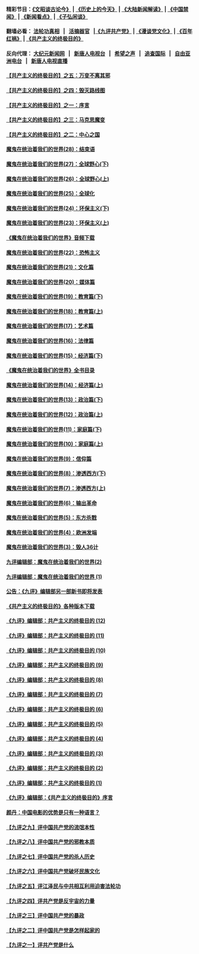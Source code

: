 #### 精彩节目：[《文昭谈古论今》](http://139.180.197.195/wenzhao) | [《历史上的今天》](http://139.180.197.195/today-in-history) | [《大陆新闻解读》](http://139.180.197.195/ntdtv-comedy) | [《中国禁闻》](http://139.180.197.195/ntdtv-news) | [《新闻看点》](http://139.180.197.195/news-insight) | [《子弘闲谈》](http://139.180.197.195/zihongxiantan/) 

 #### 翻墙必看： [法轮功真相](http://139.180.197.195:10000/videos/truth.html) &nbsp;&nbsp;|&nbsp;&nbsp; [活摘器官](http://139.180.197.195:10000/videos/res/Organs/) &nbsp;&nbsp;|[《九评共产党》](http://139.180.197.195:10000/videos/jiuping) | [《漫谈党文化》](http://139.180.197.195:10000/videos/mtdwh) | [《百年红祸》](http://139.180.197.195:10000/videos/bnhh) | [《共产主义的终极目的》](http://139.180.197.195:10000/videos/res/zjmd) 

 #### 反向代理： [大纪元新闻网](http://139.180.197.195:10080/) &nbsp;&nbsp;|&nbsp;&nbsp; [新唐人电视台](http://139.180.197.195:8000/) &nbsp;&nbsp;|&nbsp;&nbsp; [希望之声](http://139.180.197.195:8200/) &nbsp;&nbsp;|&nbsp;&nbsp; [追查国际](http://139.180.197.195:10010/) &nbsp;&nbsp;|&nbsp;&nbsp; [自由亚洲电台](http://139.180.197.195:9800/) &nbsp;&nbsp;|&nbsp;&nbsp; [新唐人电视直播](http://139.180.197.195/) 

#### [【共产主义的终极目的】之五：万变不离其邪](../pages/nsc422/n11091285.md?t=03071536) 

#### [【共产主义的终极目的】之四：毁灭路线图](../pages/nsc422/n11086284.md?t=03071536) 

#### [【共产主义的终极目的】之一：序言](../pages/nsc422/n11086077.md?t=03071536) 

#### [【共产主义的终极目的】之三：马克思魔变](../pages/nsc422/n11061941.md?t=03071536) 

#### [【共产主义的终极目的】之二：中心之国](../pages/nsc422/n11047728.md?t=03071536) 

#### [魔鬼在统治着我们的世界(28)：结束语](../pages/nsc422/n10936246.md?t=03071536) 

#### [魔鬼在统治着我们的世界(27)：全球野心(下)](../pages/nsc422/n10928319.md?t=03071536) 

#### [魔鬼在统治着我们的世界(26)：全球野心(上)](../pages/nsc422/n10900318.md?t=03071536) 

#### [魔鬼在统治着我们的世界(25)：全球化](../pages/nsc422/n10788205.md?t=03071536) 

#### [魔鬼在统治着我们的世界(24)：环保主义(下)](../pages/nsc422/n10695307.md?t=03071536) 

#### [魔鬼在统治着我们的世界(23)：环保主义(上)](../pages/nsc422/n10688613.md?t=03071536) 

#### [《魔鬼在统治着我们的世界》音频下载](../pages/nsc422/n10635553.md?t=03071536) 

#### [魔鬼在统治着我们的世界(22)：恐怖主义](../pages/nsc422/n10614727.md?t=03071536) 

#### [魔鬼在统治着我们的世界(21)：文化篇](../pages/nsc422/n10597706.md?t=03071536) 

#### [魔鬼在统治着我们的世界(20)：媒体篇](../pages/nsc422/n10586579.md?t=03071536) 

#### [魔鬼在统治着我们的世界(19)：教育篇(下)](../pages/nsc422/n10564808.md?t=03071536) 

#### [魔鬼在统治着我们的世界(18)：教育篇(上)](../pages/nsc422/n10526970.md?t=03071536) 

#### [魔鬼在统治着我们的世界(17)：艺术篇](../pages/nsc422/n10499093.md?t=03071536) 

#### [魔鬼在统治着我们的世界(16)：法律篇](../pages/nsc422/n10485969.md?t=03071536) 

#### [魔鬼在统治着我们的世界(15)：经济篇(下)](../pages/nsc422/n10469975.md?t=03071536) 

#### [《魔鬼在统治着我们的世界》全书目录](../pages/nsc422/n10464261.md?t=03071536) 

#### [魔鬼在统治着我们的世界(14)：经济篇(上)](../pages/nsc422/n10457370.md?t=03071536) 

#### [魔鬼在统治着我们的世界(13)：政治篇(下)](../pages/nsc422/n10448270.md?t=03071536) 

#### [魔鬼在统治着我们的世界(12)：政治篇(上)](../pages/nsc422/n10444576.md?t=03071536) 

#### [魔鬼在统治着我们的世界(11)：家庭篇(下)](../pages/nsc422/n10440961.md?t=03071536) 

#### [魔鬼在统治着我们的世界(10)：家庭篇(上)](../pages/nsc422/n10435448.md?t=03071536) 

#### [魔鬼在统治着我们的世界(9)：信仰篇](../pages/nsc422/n10432159.md?t=03071536) 

#### [魔鬼在统治着我们的世界(8)：渗透西方(下)](../pages/nsc422/n10429603.md?t=03071536) 

#### [魔鬼在统治着我们的世界(7)：渗透西方(上)](../pages/nsc422/n10426013.md?t=03071536) 

#### [魔鬼在统治着我们的世界(6)：输出革命](../pages/nsc422/n10421536.md?t=03071536) 

#### [魔鬼在统治着我们的世界(5)：东方杀戮](../pages/nsc422/n10417707.md?t=03071536) 

#### [魔鬼在统治着我们的世界(4)：欧洲发端](../pages/nsc422/n10414890.md?t=03071536) 

#### [魔鬼在统治着我们的世界(3)：毁人36计](../pages/nsc422/n10411583.md?t=03071536) 

#### [九评编辑部：魔鬼在统治着我们的世界(2)](../pages/nsc422/n10410036.md?t=03071536) 

#### [九评编辑部：魔鬼在统治着我们的世界 (1)](../pages/nsc422/n10406825.md?t=03071536) 

#### [公告：《九评》编辑部另一部新书即将发表](../pages/nsc422/n10405104.md?t=03071536) 

#### [《共产主义的终极目的》各种版本下载](../pages/nsc422/n10022138.md?t=03071536) 

#### [《九评》编辑部：共产主义的终极目的 (12)](../pages/nsc422/n9933272.md?t=03071536) 

#### [《九评》编辑部：共产主义的终极目的 (11)](../pages/nsc422/n9924973.md?t=03071536) 

#### [《九评》编辑部：共产主义的终极目的 (10)](../pages/nsc422/n9920883.md?t=03071536) 

#### [《九评》编辑部：共产主义的终极目的 (9)](../pages/nsc422/n9916363.md?t=03071536) 

#### [《九评》编辑部：共产主义的终极目的 (8)](../pages/nsc422/n9912488.md?t=03071536) 

#### [《九评》编辑部：共产主义的终极目的 (7)](../pages/nsc422/n9901176.md?t=03071536) 

#### [《九评》编辑部：共产主义的终极目的 (6)](../pages/nsc422/n9899359.md?t=03071536) 

#### [《九评》编辑部：共产主义的终极目的 (5)](../pages/nsc422/n9893174.md?t=03071536) 

#### [《九评》编辑部：共产主义的终极目的 (4)](../pages/nsc422/n9891246.md?t=03071536) 

#### [《九评》编辑部：共产主义的终极目的 (3)](../pages/nsc422/n9879879.md?t=03071536) 

#### [《九评》编辑部：共产主义的终极目的 (2)](../pages/nsc422/n9876205.md?t=03071536) 

#### [《九评》编辑部：共产主义的终极目的 (1)](../pages/nsc422/n9865857.md?t=03071536) 

#### [《九评》编辑部：《共产主义的终极目的》序言](../pages/nsc422/n9862666.md?t=03071536) 

#### [颜丹：中国电影的优势是只有一种语言？](../pages/nsc422/n9583062.md?t=03071536) 

#### [【九评之九】评中国共产党的流氓本性](../pages/nsc422/n737542.md?t=03071536) 

#### [【九评之八】评中国共产党的邪教本质](../pages/nsc422/n735942.md?t=03071536) 

#### [【九评之七】评中国共产党的杀人历史](../pages/nsc422/n733806.md?t=03071536) 

#### [【九评之六】评中国共产党破坏民族文化](../pages/nsc422/n731667.md?t=03071536) 

#### [【九评之五】评江泽民与中共相互利用迫害法轮功](../pages/nsc422/n730058.md?t=03071536) 

#### [【九评之四】评共产党是反宇宙的力量](../pages/nsc422/n727814.md?t=03071536) 

#### [【九评之三】评中国共产党的暴政](../pages/nsc422/n725597.md?t=03071536) 

#### [【九评之二】评中国共产党是怎样起家的](../pages/nsc422/n723946.md?t=03071536) 

#### [【九评之一】评共产党是什么](../pages/nsc422/n722529.md?t=03071536) 

